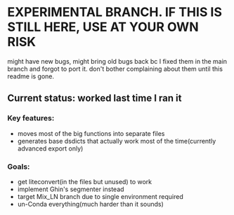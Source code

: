 # EXPERIMENTAL BRANCH. IF THIS IS STILL HERE, USE AT YOUR OWN RISK
might have new bugs, might bring old bugs back bc I fixed them in the main branch and forgot to port it. don't bother complaining about them until this readme is gone.
## Current status: worked last time I ran it
### Key features:
- moves most of the big functions into separate files
- generates base dsdicts that actually work most of the time(currently advanced export only)
### Goals:
- get liteconvert(in the files but unused) to work
- implement Ghin's segmenter instead
- target Mix_LN branch due to single environment required
- un-Conda everything(much harder than it sounds)
